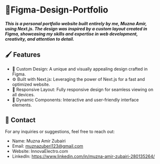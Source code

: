 # 🌟Figma-Design-Portfolio

##### This is a personal portfolio website built entirely by me, Muzna Amir, using Next.js. The design was inspired by a custom layout created in Figma, showcasing my skills and expertise in web development, creativity, and attention to detail.

## 🖌 Features
- 🎨 Custom Design: A unique and visually appealing design crafted in Figma.
- ⚙️ Built with Next.js: Leveraging the power of Next.js for a fast and optimized website.
- 📱 Responsive Layout: Fully responsive design for seamless viewing on all devices.
- 🚀 Dynamic Components: Interactive and user-friendly interface elements.

## 📧 Contact
For any inquiries or suggestions, feel free to reach out:

- Name: Muzna Amir Zubairi
- Email: muznazuberi123@gmail.com
- Website: InnovaElectro.com
- LinkedIn: https://www.linkedin.com/in/muzna-amir-zubairi-280135264/
